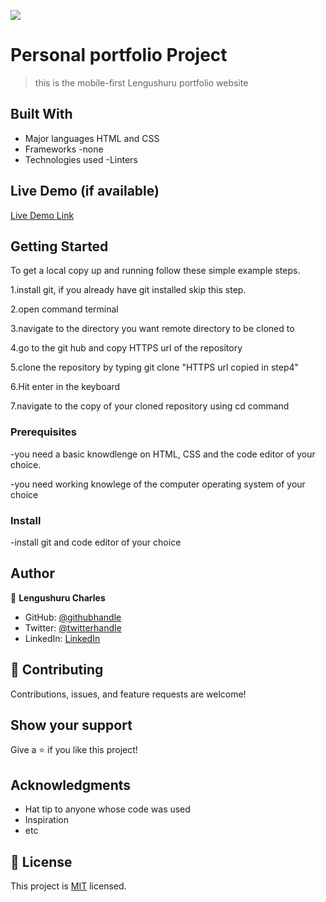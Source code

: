 ![](https://img.shields.io/badge/Microverse-blueviolet)

# Personal portfolio Project

> this is the mobile-first Lengushuru portfolio website 


## Built With

- Major languages HTML and CSS
- Frameworks -none
- Technologies used -Linters

## Live Demo (if available)

[Live Demo Link](https://lengushuru.github.io/Lengushuru-portfolio/)



## Getting Started

To get a local copy up and running follow these simple example steps.

   1.install git, if you already have git installed skip this step.
 
   2.open command terminal
 
   3.navigate to the directory you want remote directory to be cloned to
 
   4.go to the git hub and copy HTTPS url of the repository
 
   5.clone the repository by typing git clone "HTTPS url copied in step4"
 
   6.Hit enter in the keyboard
 
   7.navigate to the copy of your cloned repository using cd command

### Prerequisites

  -you need a basic knowdlenge on HTML, CSS and the code editor of your choice.
    
  -you need working knowlege of the computer operating system of your choice

### Install
 -install git and code editor of your choice

## Author

👤 **Lengushuru Charles**

- GitHub: [@githubhandle](https://github.com/lengushuru)
- Twitter: [@twitterhandle](https://twitter.com/ngushuru)
- LinkedIn: [LinkedIn](https://linkedin.com/in/lengushuru)


## 🤝 Contributing

Contributions, issues, and feature requests are welcome!


## Show your support

Give a ⭐️ if you like this project!

## Acknowledgments

- Hat tip to anyone whose code was used
- Inspiration
- etc

## 📝 License

This project is [MIT](./LICENSE) licensed.
